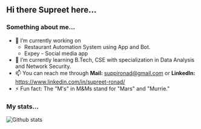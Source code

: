## Hi there Supreet here...

### Something about me...

- 🔭 I’m currently working on 
     - Restaurant Automation System using App and Bot.
     - Expey - Social media app
- 🌱 I’m currently learning B.Tech, CSE with specialization in Data Analysis and Network Security.
- 📫 You can reach me through 
      **Mail:** suppironad@gmail.com or **LinkedIn:** https://www.linkedin.com/in/supreet-ronad/
- ⚡ Fun fact: The "M's" in M&Ms stand for "Mars" and "Murrie."


### My stats...

![Github stats](https://github-readme-stats.vercel.app/api?username=SupreetRonad)

